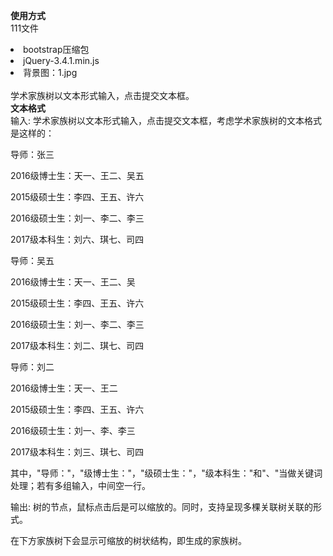 <b>使用方式</b>
<br>
111文件<br>
<li>bootstrap压缩包</li>
<li>jQuery-3.4.1.min.js</li>
<li>背景图：1.jpg</li>
<br>
学术家族树以文本形式输入，点击提交文本框。
<br>
<b>文本格式</b><br>
输入:
学术家族树以文本形式输入，点击提交文本框，考虑学术家族树的文本格式是这样的：

导师：张三

2016级博士生：天一、王二、吴五

2015级硕士生：李四、王五、许六

2016级硕士生：刘一、李二、李三

2017级本科生：刘六、琪七、司四

导师：吴五

2016级博士生：天一、王二、吴

2015级硕士生：李四、王五、许六

2016级硕士生：刘一、李二、李三

2017级本科生：刘二、琪七、司四

导师：刘二

2016级博士生：天一、王二

2015级硕士生：李四、王五、许六

2016级硕士生：刘一、李、李三

2017级本科生：刘三、琪七、司四

其中，"导师："，"级博士生："，"级硕士生："，"级本科生："和"、"当做关键词处理；若有多组输入，中间空一行。

输出:
树的节点，鼠标点击后是可以缩放的。同时，支持呈现多棵关联树关联的形式。

在下方家族树下会显示可缩放的树状结构，即生成的家族树。
